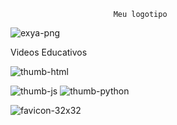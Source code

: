                            Meu logotipo

![exya-png](https://github.com/Adriana-Carvalho45/desafio-09/assets/155341374/51acc96d-677d-481f-b09d-6f83200b308a)

Videos Educativos

![thumb-html](https://github.com/Adriana-Carvalho45/desafio-09/assets/155341374/7d663a27-5602-43b0-b4d4-cf7a5854e2a2)

![thumb-js](https://github.com/Adriana-Carvalho45/desafio-09/assets/155341374/ea70f115-6a90-457f-acc1-ca7b2f49fd7e)
![thumb-python](https://github.com/Adriana-Carvalho45/desafio-09/assets/155341374/6a8be028-b3f1-4176-a034-345abeda07d4)


![favicon-32x32](https://github.com/Adriana-Carvalho45/desafio-09/assets/155341374/a066de2a-65a0-41d9-8ab4-de46691fb10f)




